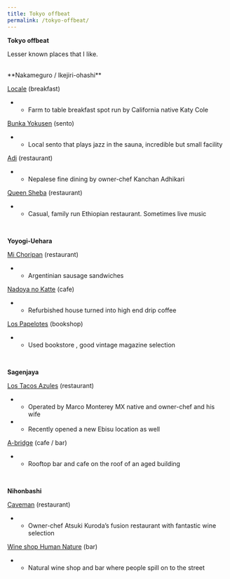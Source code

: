 ```yaml
---
title: Tokyo offbeat
permalink: /tokyo-offbeat/
---
```


**Tokyo offbeat**

Lesser known places that I like.

<br>
**Nakameguro / Ikejiri-ohashi**

[Locale](https://maps.app.goo.gl/Rs6NSWRpdmnm1uow7?g_st=com.google.maps.preview.copy) (breakfast)
* - Farm to table breakfast spot run by California native Katy Cole

[Bunka Yokusen](https://maps.app.goo.gl/WQAWwN3Jp65oc4ij8?g_st=com.google.maps.preview.copy) (sento)
* - Local sento that plays jazz in the sauna, incredible but small facility


[Adi](https://maps.app.goo.gl/5trsAwJDEJNKwMi57?g_st=com.google.maps.preview.copy) (restaurant)
* - Nepalese fine dining by owner-chef Kanchan Adhikari


[Queen Sheba](https://maps.app.goo.gl/8fbCYM13K5F4oZP77?g_st=com.google.maps.preview.copy) (restaurant)
* - Casual, family run Ethiopian restaurant. Sometimes live music

<br>

**Yoyogi-Uehara**

[Mi Choripan](https://maps.app.goo.gl/esiwaoLi6SQwCAfm6?g_st=com.google.maps.preview.copy) (restaurant) 
* - Argentinian sausage sandwiches

[Nadoya no Katte](https://maps.app.goo.gl/fhoh3DVYsjCUGCBP9?g_st=com.google.maps.preview.copy) (cafe)
* - Refurbished house turned into high end drip coffee


[Los Papelotes](https://maps.app.goo.gl/foAk4cQiP37GD7uU9?g_st=com.google.maps.preview.copy) (bookshop)
* - Used bookstore , good vintage magazine selection

<br>

**Sagenjaya**

[Los Tacos Azules](https://maps.app.goo.gl/vDUvWqrNPoU9ewpD8?g_st=com.google.maps.preview.copy) (restaurant)
* - Operated by Marco Monterey MX native and owner-chef and his wife
* - Recently opened a new Ebisu location as well

[A-bridge](https://maps.app.goo.gl/L172Gv39QDqW3aTo9?g_st=com.google.maps.preview.copy) (cafe / bar)
* - Rooftop bar and cafe on the roof of an aged building

<br>

**Nihonbashi**

[Caveman](https://maps.app.goo.gl/7xyedpmmXTdyox1u7?g_st=com.google.maps.preview.copy) (restaurant)
* - Owner-chef Atsuki Kuroda’s fusion restaurant with fantastic wine selection 

[Wine shop Human Nature](https://maps.app.goo.gl/wKa7NrSLrfRXCy6GA?g_st=com.google.maps.preview.copy) (bar)
* - Natural wine shop and bar where people spill on to the street




